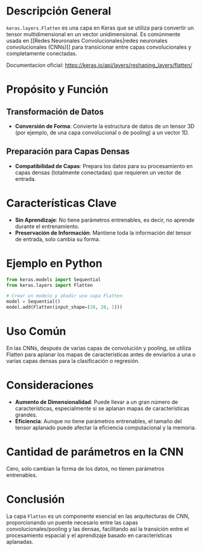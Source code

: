 # Descripción General
`keras.layers.Flatten` es una capa en Keras que se utiliza para convertir un tensor multidimensional en un vector unidimensional. Es comúnmente usada en [[Redes Neuronales Convolucionales|redes neuronales convolucionales (CNNs)]] para transicionar entre capas convolucionales y completamente conectadas.

Documentacion oficial: https://keras.io/api/layers/reshaping_layers/flatten/
# Propósito y Función
## Transformación de Datos

- **Conversión de Forma**: Convierte la estructura de datos de un tensor 3D (por ejemplo, de una capa convolucional o de pooling) a un vector 1D.

## Preparación para Capas Densas

- **Compatibilidad de Capas**: Prepara los datos para su procesamiento en capas densas (totalmente conectadas) que requieren un vector de entrada.

# Características Clave

- **Sin Aprendizaje**: No tiene parámetros entrenables, es decir, no aprende durante el entrenamiento.
- **Preservación de Información**: Mantiene toda la información del tensor de entrada, solo cambia su forma.

# Ejemplo en Python
```python
from keras.models import Sequential
from keras.layers import Flatten

# Crear un modelo y añadir una capa Flatten
model = Sequential()
model.add(Flatten(input_shape=(28, 28, 1)))
```

# Uso Común

En las CNNs, después de varias capas de convolución y pooling, se utiliza Flatten para aplanar los mapas de características antes de enviarlos a una o varias capas densas para la clasificación o regresión.

# Consideraciones

- **Aumento de Dimensionalidad**: Puede llevar a un gran número de características, especialmente si se aplanan mapas de características grandes.
- **Eficiencia**: Aunque no tiene parámetros entrenables, el tamaño del tensor aplanado puede afectar la eficiencia computacional y la memoria.

# Cantidad de parámetros en la CNN

Cero, solo cambian la forma de los datos, no tienen parámetros entrenables.

# Conclusión

La capa `Flatten` es un componente esencial en las arquitecturas de CNN, proporcionando un puente necesario entre las capas convolucionales/pooling y las densas, facilitando así la transición entre el procesamiento espacial y el aprendizaje basado en características aplanadas.
